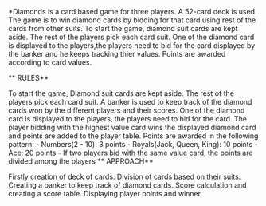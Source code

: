 *Diamonds is a card based game for three players. A 52-card deck is used. The game is to win diamond cards by bidding for that card using rest of the cards from other suits. To start the game, diamond suit cards are kept aside. The rest of the players pick each card suit. One of the diamond card is displayed to the players,the players need to bid for the card displayed by the banker and he keeps tracking thier values. Points are awarded according to card values.

** RULES**

To start the game, Diamond suit cards are kept aside. The rest of the players pick each card suit.
A banker is used to keep track of the diamond cards won by the different players and their scores.
One of the diamond card is displayed to the players, the players need to bid for the card. The player bidding with the highest value card wins the displayed diamond card and points are added to the player table.
Points are awarded in the following pattern: - Numbers(2 - 10): 3 points - Royals(Jack, Queen, King): 10 points - Ace: 20 points - If two players bid with the same value card, the points are divided among the players
** APPROACH**

Firstly creation of deck of cards.
Division of cards based on their suits.
Creating a banker to keep track of diamond cards.
Score calculation and creating a score table.
Displaying player points and winner
